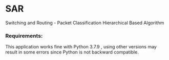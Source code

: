# SAR
Switching and Routing - Packet Classification Hierarchical Based Algorithm


### Requirements:

This application works fine with Python 3.7.9 , using other versions may result in some errors since Python is not backward compatible.